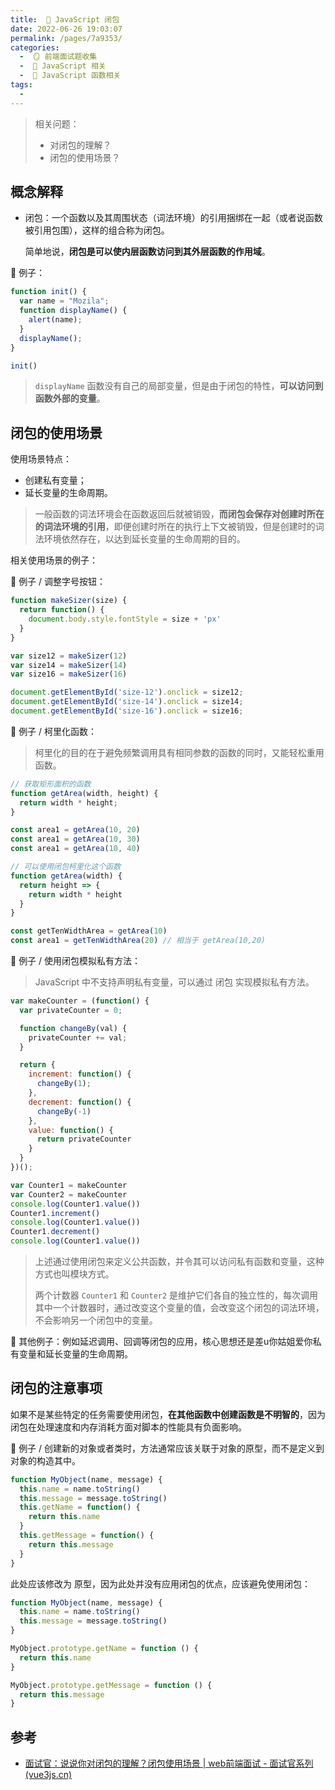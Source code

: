```yaml
---
title:  🍎 JavaScript 闭包
date: 2022-06-26 19:03:07
permalink: /pages/7a9353/
categories:
  -  🪞 前端面试题收集
  -  🗾 JavaScript 相关
  -  🍎 JavaScript 函数相关
tags:
  - 
---
```

> 相关问题：
>
> + 对闭包的理解？
> + 闭包的使用场景？



## 概念解释

+ 闭包：一个函数以及其周围状态（词法环境）的引用捆绑在一起（或者说函数被引用包围），这样的组合称为闭包。

  简单地说，**闭包是可以使内层函数访问到其外层函数的作用域**。



🌰 例子：

```js
function init() {
  var name = "Mozila";
  function displayName() {
    alert(name);
  }
  displayName();
}

init()
```

> `displayName` 函数没有自己的局部变量，但是由于闭包的特性，**可以访问到函数外部的变量**。





## 闭包的使用场景

使用场景特点：

+ 创建私有变量；
+ 延长变量的生命周期。

> 一般函数的词法环境会在函数返回后就被销毁，**而闭包会保存对创建时所在的词法环境的引用**，即便创建时所在的执行上下文被销毁，但是创建时的词法环境依然存在，以达到延长变量的生命周期的目的。



相关使用场景的例子：

🌰 例子 / 调整字号按钮：

```js
function makeSizer(size) {
  return function() {
    document.body.style.fontStyle = size + 'px'
  }
}

var size12 = makeSizer(12)
var size14 = makeSizer(14)
var size16 = makeSizer(16)

document.getElementById('size-12').onclick = size12;
document.getElementById('size-14').onclick = size14;
document.getElementById('size-16').onclick = size16;
```



🌰 例子 / 柯里化函数：

> 柯里化的目的在于避免频繁调用具有相同参数的函数的同时，又能轻松重用函数。

```js
// 获取矩形面积的函数
function getArea(width, height) {
  return width * height;
}

const area1 = getArea(10, 20)
const area1 = getArea(10, 30)
const area1 = getArea(10, 40)

// 可以使用闭包柯里化这个函数
function getArea(width) {
  return height => {
    return width * height
  }
}

const getTenWidthArea = getArea(10)
const area1 = getTenWidthArea(20) // 相当于 getArea(10,20)
```



🌰 例子 / 使用闭包模拟私有方法：

> JavaScript 中不支持声明私有变量，可以通过 闭包 实现模拟私有方法。

```js
var makeCounter = (function() {
  var privateCounter = 0;

  function changeBy(val) {
    privateCounter += val;
  }

  return {
    increment: function() {
      changeBy(1);
    },
    decrement: function() {
      changeBy(-1)
    },
    value: function() {
      return privateCounter
    }
  }
})();

var Counter1 = makeCounter
var Counter2 = makeCounter
console.log(Counter1.value())
Counter1.increment()
console.log(Counter1.value())
Counter1.decrement()
console.log(Counter1.value())
```

> 上述通过使用闭包来定义公共函数，并令其可以访问私有函数和变量，这种方式也叫模块方式。
>
> 两个计数器 `Counter1` 和 `Counter2` 是维护它们各自的独立性的，每次调用其中一个计数器时，通过改变这个变量的值，会改变这个闭包的词法环境，不会影响另一个闭包中的变量。



🌰 其他例子：例如延迟调用、回调等闭包的应用，核心思想还是差u你姑姐爱你私有变量和延长变量的生命周期。



## 闭包的注意事项

如果不是某些特定的任务需要使用闭包，**在其他函数中创建函数是不明智的**，因为闭包在处理速度和内存消耗方面对脚本的性能具有负面影响。



🌰 例子 / 创建新的对象或者类时，方法通常应该关联于对象的原型，而不是定义到对象的构造其中。

```js 
function MyObject(name, message) {
  this.name = name.toString()
  this.message = message.toString()
  this.getName = function() {
    return this.name
  }
  this.getMessage = function() {
    return this.message
  }
}
```

此处应该修改为 原型，因为此处并没有应用闭包的优点，应该避免使用闭包：

```js
function MyObject(name, message) {
  this.name = name.toString()
  this.message = message.toString()
}

MyObject.prototype.getName = function () {
  return this.name
}

MyObject.prototype.getMessage = function () {
  return this.message
}
```





## 参考

+ [面试官：说说你对闭包的理解？闭包使用场景 | web前端面试 - 面试官系列 (vue3js.cn)](https://vue3js.cn/interview/JavaScript/closure.html#二、使用场景)